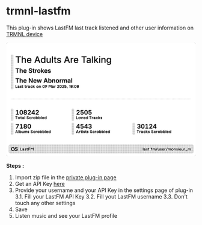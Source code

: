# trmnl-lastfm

This plug-in shows LastFM last track listened and other user information on [TRMNL device](https://usetrmnl.com/)

![enter image description here](https://raw.githubusercontent.com/monsieurm/trmnl-lastfm/refs/heads/main/trmnl-lastfm.png)

**Steps :**
 1. Import zip file in the [private plug-in page](https://usetrmnl.com/plugin_settings?keyname=private_plugin)
 2. Get an API Key [here](https://www.last.fm/api)
 3. Provide your username and your API Key in the settings page of plug-in
	 3.1. Fill your LastFM API Key
	 3.2. Fill yout LastFM username
	 3.3. Don't touch any other settings
 4. Save
 5. Listen music and see your LastFM profile
